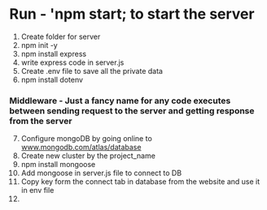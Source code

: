 # Run - 'npm start; to start the server

1. Create folder for server
2. npm init -y
3. npm install express
4. write express code in server.js
5. Create .env file to save all the private data
6. npm install dotenv

### Middleware - Just a fancy name for any code executes between sending request to the server and getting response from the server

7. Configure mongoDB by going online to www.mongodb.com/atlas/database
8. Create new cluster by the project_name
9. npm install mongoose
10. Add mongoose in server.js file to connect to DB
11. Copy key form the connect tab in database from the website and use it in env file
12. 